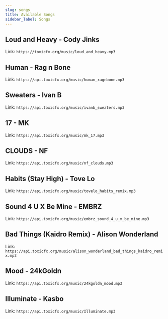 ```yaml
---
slug: songs
title: Available Songs
sidebar_label: Songs
---
```


## Loud and Heavy - Cody Jinks

Link: `https://toxicfx.org/music/loud_and_heavy.mp3 `

## Human - Rag n Bone

Link: `https://api.toxicfx.org/music/human_ragnbone.mp3 `

## Sweaters - Ivan B

Link: `https://api.toxicfx.org/music/ivanb_sweaters.mp3 `

## 17 - MK

Link: `https://api.toxicfx.org/music/mk_17.mp3`

## CLOUDS - NF

Link: `https://api.toxicfx.org/music/nf_clouds.mp3`

## Habits (Stay High) - Tove Lo

Link: `https://api.toxicfx.org/music/tovelo_habits_remix.mp3`

## Sound 4 U X Be Mine - EMBRZ

Link: `https://api.toxicfx.org/music/embrz_sound_4_u_x_be_mine.mp3`

## Bad Things (Kaidro Remix) - Alison Wonderland

Link: `https://api.toxicfx.org/music/alison_wonderland_bad_things_kaidro_remix.mp3`

## Mood - 24kGoldn

Link: `https://api.toxicfx.org/music/24kgoldn_mood.mp3`

## Illuminate - Kasbo

Link: `https://api.toxicfx.org/music/Illuminate.mp3`
